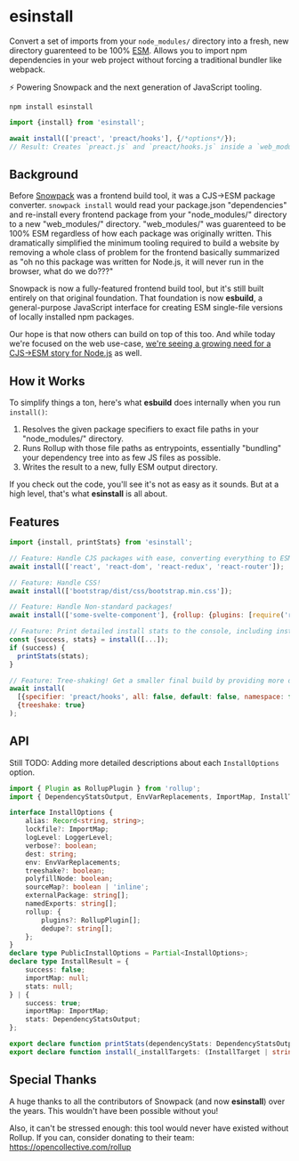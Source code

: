 # esinstall

Convert a set of imports from your `node_modules/` directory into a fresh, new directory guarenteed to be 100% [ESM](https://developer.mozilla.org/en-US/docs/Web/JavaScript/Reference/Statements/import). Allows you to import npm dependencies in your web project without forcing a traditional bundler like webpack.

 ⚡️ Powering Snowpack and the next generation of JavaScript tooling.

```
npm install esinstall
```

```js
import {install} from 'esinstall';

await install(['preact', 'preact/hooks'], {/*options*/}); 
// Result: Creates `preact.js` and `preact/hooks.js` inside a `web_modules/` directory in your current directory.
```

## Background

Before [Snowpack](https://snowpack.dev/) was a frontend build tool, it was a CJS->ESM package converter.  `snowpack install` would read your package.json "dependencies" and re-install every frontend package from your "node_modules/" directory to a new "web_modules/" directory. "web_modules/" was guarenteed to be 100% ESM regardless of how each package was originally written. This dramatically simplified the minimum tooling required to build a website by removing a whole class of problem for the frontend basically summarized as "oh no this package was written for Node.js, it will never run in the browser, what do we do???"

Snowpack is now a fully-featured frontend build tool, but it's still built entirely on that original foundation. That foundation is now **esbuild**, a general-purpose JavaScript interface for creating ESM single-file versions of locally installed npm packages.

Our hope is that now others can build on top of this too. And while today we're focused on the web use-case, [we're seeing a growing need for a CJS->ESM story for Node.js](https://changelog.com/jsparty/137) as well.

## How it Works

To simplify things a ton, here's what **esbuild** does internally when you run `install()`:

1. Resolves the given package specifiers to exact file paths in your "node_modules/" directory.
2. Runs Rollup with those file paths as entrypoints, essentially "bundling" your dependency tree into as few JS files as possible.
3. Writes the result to a new, fully ESM output directory.

If you check out the code, you'll see it's not as easy as it sounds. But at a high level, that's what **esinstall** is all about.
## Features

```js
import {install, printStats} from 'esinstall';

// Feature: Handle CJS packages with ease, converting everything to ESM!
await install(['react', 'react-dom', 'react-redux', 'react-router']); 

// Feature: Handle CSS!
await install(['bootstrap/dist/css/bootstrap.min.css']); 

// Feature: Handle Non-standard packages!
await install(['some-svelte-component'], {rollup: {plugins: [require('rollup-plugin-svelte')()]}}); 

// Feature: Print detailed install stats to the console, including installed file sizes.
const {success, stats} = install([...]);
if (success) {
  printStats(stats);
}

// Feature: Tree-shaking! Get a smaller final build by providing more detailed install targets.
await install(
  [{specifier: 'preact/hooks', all: false, default: false, namespace: false, named: ['useState', 'useEffect']}], 
  {treeshake: true}
); 
```

## API

Still TODO: Adding more detailed descriptions about each `InstallOptions` option. 

```ts
import { Plugin as RollupPlugin } from 'rollup';
import { DependencyStatsOutput, EnvVarReplacements, ImportMap, InstallTarget, LoggerLevel } from './types';

interface InstallOptions {
    alias: Record<string, string>;
    lockfile?: ImportMap;
    logLevel: LoggerLevel;
    verbose?: boolean;
    dest: string;
    env: EnvVarReplacements;
    treeshake?: boolean;
    polyfillNode: boolean;
    sourceMap?: boolean | 'inline';
    externalPackage: string[];
    namedExports: string[];
    rollup: {
        plugins?: RollupPlugin[];
        dedupe?: string[];
    };
}
declare type PublicInstallOptions = Partial<InstallOptions>;
declare type InstallResult = {
    success: false;
    importMap: null;
    stats: null;
} | {
    success: true;
    importMap: ImportMap;
    stats: DependencyStatsOutput;
};

export declare function printStats(dependencyStats: DependencyStatsOutput): string;
export declare function install(_installTargets: (InstallTarget | string)[], _options?: PublicInstallOptions): Promise<InstallResult>;
```


## Special Thanks 

A huge thanks to all the contributors of Snowpack (and now **esinstall**) over the years. This wouldn't have been possible without you!

Also, it can't be stressed enough: this tool would never have existed without Rollup. If you can, consider donating to their team: https://opencollective.com/rollup
